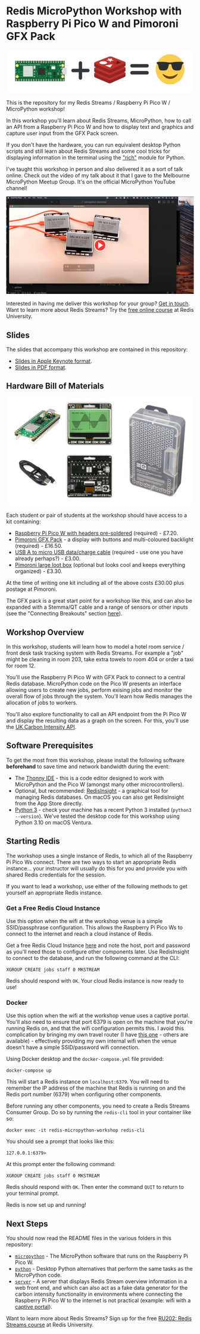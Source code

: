 # Redis MicroPython Workshop with Raspberry Pi Pico W and Pimoroni GFX Pack

![Redis and Pico W Image](images/redis_picow_workshop.jpg)

This is the repository for my Redis Streams / Raspberry Pi Pico W / MicroPython workshop!

In this workshop you'll learn about Redis Streams, MicroPython, how to call an API from a Raspberry Pi Pico W and how to display text and graphics and capture user input from the GFX Pack screen.

If you don't have the hardware, you can run equivalent desktop Python scripts and still learn about Redis Streams and some cool tricks for displaying information in the terminal using the ["rich"](https://pypi.org/project/rich/) module for Python.

I've taught this workshop in person and also delivered it as a sort of talk online.  Check out the video of my talk about it that I gave to the Melbourne MicroPython Meetup Group.  It's on the official MicroPython YouTube channel!

[![Video thumbnail image](images/video_thumb.png)](https://www.youtube.com/watch?v=tP6DDbgesnc)

Interested in having me deliver this workshop for your group?  [Get in touch](https://simonprickett.dev/contact/).  Want to learn more about Redis Streams?  Try the [free online course](https://university.redis.com/courses/ru202/) at Redis University.

## Slides

The slides that accompany this workshop are contained in this repository:

* [Slides in Apple Keynote format](slides/micropython_workshop_slides.key).
* [Slides in PDF format](slides/micropython_workshop_slides.pdf).

## Hardware Bill of Materials

![Workshop Hardware](images/workshop_kit.png)

Each student or pair of students at the workshop should have access to a kit containing:

* [Raspberry Pi Pico W with headers pre-soldered](https://shop.pimoroni.com/products/raspberry-pi-pico-w?variant=40454061752403) (required) - £7.20.
* [Pimoroni GFX Pack](https://shop.pimoroni.com/products/pico-gfx-pack?variant=40414469062739) - a display with buttons and multi-coloured backlight (required) - £16.50.
* [USB A to micro USB data/charge cable](https://shop.pimoroni.com/products/usb-a-to-microb-cable-red?variant=32065140746) (required - use one you have already perhaps?) - £3.00.
* [Pimoroni large loot box](https://shop.pimoroni.com/products/pirate-brand-plastic-loot-box?variant=40286342922) (optional but looks cool and keeps everything organized) - £3.30.

At the time of writing one kit including all of the above costs £30.00 plus postage at Pimoroni.

The GFX pack is a great start point for a workshop like this, and can also be expanded with a Stemma/QT cable and a range of sensors or other inputs (see the "Connecting Breakouts" section [here](https://shop.pimoroni.com/products/pico-gfx-pack?variant=40414469062739)).

## Workshop Overview

In this workshop, students will learn how to model a hotel room service / front desk task tracking system with Redis Streams.  For example a "job" might be cleaning in room 203, take extra towels to room 404 or order a taxi for room 12.

You'll use the Raspberry Pi Pico W with GFX Pack to connect to a central Redis database.  MicroPython code on the Pico W presents an interface allowing users to create new jobs, perform exising jobs and monitor the overall flow of jobs through the system.  You'll learn how Redis manages the allocation of jobs to workers.

You'll also explore functionality to call an API endpoint from the Pi Pico W and display the resulting data as a graph on the screen.  For this, you'll use the [UK Carbon Intensity API](https://www.carbonintensity.org.uk/).

## Software Prerequisites

To get the most from this workshop, please install the following software **beforehand** to save time and network bandwidth during the event:

* The [Thonny IDE](https://thonny.org/) - this is a code editor designed to work with MicroPython and the Pico W (amongst many other microcontrollers).
* Optional, but recommended: [RedisInsight](https://redis.com/redis-enterprise/redis-insight/) - a graphical tool for managing Redis databases.  On macOS you can also get RedisInsight from the App Store directly.
* [Python 3](https://www.python.org/downloads/) - check your machine has a recent Python 3 installed (`python3 --version`).  We've tested the desktop code for this workshop using Python 3.10 on macOS Ventura.

## Starting Redis

The workshop uses a single instance of Redis, to which all of the Raspberry Pi Pico Ws connect.  There are two ways to start an appropriate Redis instance... your instructor will usually do this for you and provide you with shared Redis credentials for the session.

If you want to lead a workshop, use either of the following methods to get yourself an appropriate Redis instance.

### Get a Free Redis Cloud Instance

Use this option when the wifi at the workshop venue is a simple SSID/passphrase configuration.  This allows the Raspberry Pi Pico Ws to connect to the internet and reach a cloud instance of Redis.

Get a free Redis Cloud Instance [here](https://redis.com/try-free/) and note the host, port and password as you'll need those to configure other components later.  Use RedisInsight to connect to the database, and run the following command at the CLI:

```
XGROUP CREATE jobs staff 0 MKSTREAM
```

Redis should respond with `OK`.  Your cloud Redis instance is now ready to use!

### Docker

Use this option when the wifi at the workshop venue uses a captive portal.  You'll also need to ensure that port 6379 is open on the machine that you're running Redis on, and that the wifi configuration permits this.  I avoid this complication by bringing my own travel router (I have [this one](https://www.gl-inet.com/products/gl-mt1300/) - others are available) - effectively providing my own internal wifi when the venue doesn't have a simple SSID/password wifi connection.

Using Docker desktop and the `docker-compose.yml` file provided:

```
docker-compose up
```

This will start a Redis instance on `localhost:6379`.  You will need to remember the IP address of the machine that Redis is running on and the Redis port number (6379) when configuring other components.

Before running any other components, you need to create a Redis Streams Consumer Group.  Do so by running the `redis-cli` tool in your container like so:

```
docker exec -it redis-micropython-workshop redis-cli
```

You should see a prompt that looks like this:

```
127.0.0.1:6379>
```

At this prompt enter the following command:

```
XGROUP CREATE jobs staff 0 MKSTREAM
```

Redis should respond with `OK`.  Then enter the command `QUIT` to return to your terminal prompt.

Redis is now set up and running!

## Next Steps

You should now read the README files in the various folders in this repository:

* [`micropython`](micropython/README.md) - The MicroPython software that runs on the Raspberry Pi Pico W.
* [`python`](python/README.md) - Desktop Python alternatives that perform the same tasks as the MicroPython code.
* [`server`](server/README.md) - A server that displays Redis Stream overview information in a web front end, and which can also act as a fake data generator for the carbon intensity functionality in environments where connecting the Raspberry Pi Pico W to the internet is not practical (example: wifi with a [captive portal](https://en.wikipedia.org/wiki/Captive_portal)).

Want to learn more about Redis Streams?  Sign up for the free [RU202: Redis Streams course](https://university.redis.com/courses/ru202/) at Redis University.
